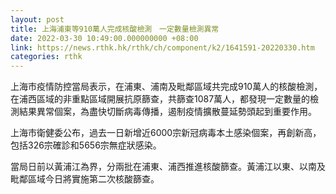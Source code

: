 ```yaml
---
layout: post
title: 上海浦東等910萬人完成核酸檢測　一定數量檢測異常
date: 2022-03-30 10:49:00.000000000 +08:00
link: https://news.rthk.hk/rthk/ch/component/k2/1641591-20220330.htm
categories: rthk
---
```


上海市疫情防控當局表示，在浦東、浦南及毗鄰區域共完成910萬人的核酸檢測，在浦西區域的非重點區域開展抗原篩查，共篩查1087萬人，都發現一定數量的檢測結果異常個案，為盡快切斷病毒傳播，遏制疫情擴散蔓延勢頭起到重要作用。

上海市衛健委公布，過去一日新增近6000宗新冠病毒本土感染個案，再創新高，包括326宗確診和5656宗無症狀感染。

當局日前以黃浦江為界，分兩批在浦東、浦西推進核酸篩查。黃浦江以東、以南及毗鄰區域今日將實施第二次核酸篩查。
